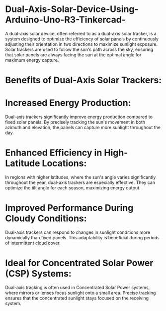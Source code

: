 # Dual-Axis-Solar-Device-Using-Arduino-Uno-R3-Tinkercad-
A dual-axis solar device, often referred to as a dual-axis solar tracker, is a system designed to optimize the efficiency of solar panels by 
continuously adjusting their orientation in two directions to maximize sunlight exposure. Solar trackers are used to follow the sun's path 
across the sky, ensuring that solar panels are always facing the sun at the optimal angle for maximum energy capture.

# Benefits of Dual-Axis Solar Trackers:

# Increased Energy Production: 
Dual-axis trackers significantly improve energy production compared to fixed solar panels. By precisely tracking 
the sun's movement in both azimuth and elevation, the panels can capture more sunlight throughout the day.

# Enhanced Efficiency in High-Latitude Locations: 
In regions with higher latitudes, where the sun's angle varies significantly throughout the year, 
dual-axis trackers are especially effective. They can optimize the tilt angle for each season, maximizing energy output.

# Improved Performance During Cloudy Conditions: 
Dual-axis trackers can respond to changes in sunlight conditions more dynamically than fixed panels. 
This adaptability is beneficial during periods of intermittent cloud cover.

# Ideal for Concentrated Solar Power (CSP) Systems: 
Dual-axis tracking is often used in Concentrated Solar Power systems, where mirrors or lenses focus 
sunlight onto a small area. Precise tracking ensures that the concentrated sunlight stays focused on the receiving system.
